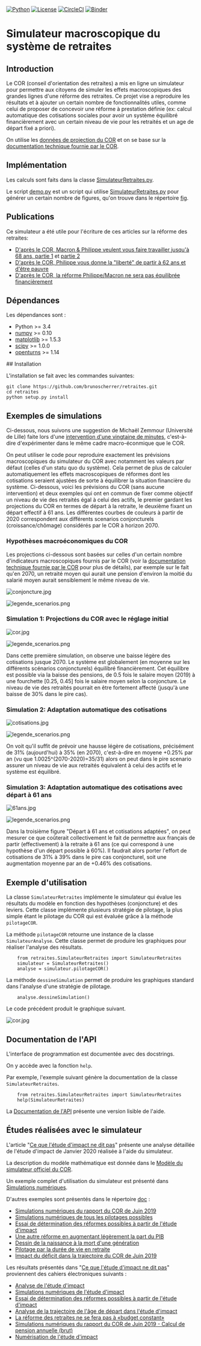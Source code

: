 [![Python](https://img.shields.io/badge/python-3.7-blue.svg)](
    https://python.org)
[![License](https://img.shields.io/github/license/brunoscherrer/retraites)](
    https://opensource.org/licenses/gpl-license)
[![CircleCI](https://circleci.com/gh/mbaudin47/retraites.svg?style=svg)](
    https://circleci.com/gh/mbaudin47/retraites)
[![Binder](https://mybinder.org/badge_logo.svg)](
    https://mybinder.org/v2/gh/brunoscherrer/retraites/master?filepath=index.ipynb)

# Simulateur macroscopique du système de retraites

## Introduction


[données de projection du COR]: https://www.cor-retraites.fr/simulateur/fileProjection.json
[documentation technique fournie par le COR]: https://www.cor-retraites.fr/simulateur/img/pdf/Documentation_technique_vf.pdf
[SimulateurRetraites.py]: https://github.com/brunoscherrer/retraites/blob/master/retraites/SimulateurRetraites.py
[demo.py]: https://github.com/brunoscherrer/retraites/blob/master/demo.py
[fig]: https://github.com/brunoscherrer/retraites/blob/master/fig

Le COR (conseil d'orientation des retraites) a mis en ligne un simulateur pour permettre aux citoyens de simuler les effets macroscopiques des grandes lignes d'une réforme des retraites.
Ce projet vise a reproduire les résultats et à ajouter un certain nombre de fonctionnalités utiles, comme celui de proposer de concevoir une réforme à prestation définie (ex: calcul automatique des cotisations sociales pour avoir un système équilibré financièrement avec un certain niveau de vie pour les retraités et un age de départ fixé a priori).

On utilise les [données de projection du COR] et on se base sur la [documentation technique fournie par le COR].

## Implémentation

Les calculs sont faits dans la classe [SimulateurRetraites.py].

Le script [demo.py] est un script qui utilise [SimulateurRetraites.py] pour générer un certain nombre de figures, qu'on trouve dans le répertoire [fig].

## Publications

[D'après le COR, Macron & Philippe veulent vous faire travailler jusqu'à 68 ans, partie 1]: https://blogs.mediapart.fr/bruno-scherrer/blog/161219/dapres-le-cor-macron-philippe-veulent-vous-faire-travailler-jusqua-68-ans
[D'après le COR, Philippe vous donne la "liberté" de partir à 62 ans et d'être pauvre]: https://blogs.mediapart.fr/bruno-scherrer/blog/201219/dapres-le-cor-philippe-vous-donne-la-liberte-de-partir-62-ans-et-detre-pauvre
[D'après le COR, la réforme Philippe/Macron ne sera pas équilibrée financièrement]: https://blogs.mediapart.fr/bruno-scherrer/blog/030120/dapres-le-cor-la-reforme-philippemacron-ne-sera-pas-equilibree-financierement
[partie 2]: https://blogs.mediapart.fr/bruno-scherrer/blog/181219/dapres-le-cor-macron-philippe-veulent-vous-faire-travailler-jusqua-68-ans-2


Ce simulateur a été utile pour l'écriture de ces articles sur la réforme des retraites:

- [D'après le COR, Macron & Philippe veulent vous faire travailler jusqu'à 68 ans, partie 1] et [partie 2]
- [D'après le COR, Philippe vous donne la "liberté" de partir à 62 ans et d'être pauvre]
- [D'après le COR, la réforme Philippe/Macron ne sera pas équilibrée financièrement]

## Dépendances

Les dépendances sont :

- Python >= 3.4
- [numpy](http://www.numpy.org) >= 0.10
- [matplotlib](https://matplotlib.org) >= 1.5.3
- [scipy](https://www.scipy.org/) >= 1.0.0
- [openturns](https://openturns.github.io/openturns/latest/) >= 1.14

## Installation

L'installation se fait avec les commandes suivantes:

```
git clone https://github.com/brunoscherrer/retraites.git
cd retraites
python setup.py install
```

## Exemples de simulations

[intervention d'une vingtaine de minutes]: https://www.youtube.com/watch?v=f0EZ9KJmeLA&t=346s

Ci-dessous, nous suivons une suggestion de Michaël Zemmour (Université de Lille) faite lors d'une [intervention d'une vingtaine de minutes], c'est-à-dire d'expérimenter dans le même cadre macro-éconmique que le COR. 

On peut utiliser le code pour reproduire exactement les prévisions macroscopiques du simulateur du COR avec notamment les valeurs par défaut (celles d'un statu quo du système).
Cela permet de plus de calculer automatiquement les effets macroscopiques de réformes dont les cotisations seraient ajustées de sorte à équilibrer la situation financière du système. Ci-dessous, voici les prévisions du COR (sans aucune intervention) et deux exemples qui ont en commun de fixer comme objectif un niveau de vie des retraités égal à celui des actifs, le premier gardant les projections du COR en termes de départ à la retraite, le deuxième fixant un départ effectif à 61 ans. Les différentes courbes de couleurs à partir de 2020 correspondent aux différents scenarios conjoncturels (croissance/chômage) considérés par le COR à horizon 2070.

### Hypothèses macroéconomiques du COR

Les projections ci-dessous sont basées sur celles d'un certain nombre d'indicateurs macroscopiques fournis par le COR (voir la [documentation technique fournie par le COR] pour plus de détails), par exemple sur le fait qu'en 2070, un retraité moyen qui aurait une pension d'environ la moitié du salarié moyen aurait sensiblement le même niveau de vie.

![conjoncture.jpg](fig/conjoncture.jpg)

![legende_scenarios.png](fig/legende_scenarios.png)

### Simulation 1: Projections du COR avec le réglage initial

![cor.jpg](fig/cor.jpg)

![legende_scenarios.png](fig/legende_scenarios.png)

Dans cette première simulation, on observe une baisse légère des cotisations jusque 2070. Le système est globalement (en moyenne sur les différents scénarios conjoncturels) équilibré financièrement. Cet équilibre est possible via la baisse des pensions, de 0.5 fois le salaire moyen (2019) à une fourchette [0.25, 0.45] fois le salaire moyen selon la conjoncture. Le niveau de vie des retraités pourrait en être fortement affecté (jusqu'à une baisse de 30% dans le pire cas).

### Simulation 2: Adaptation automatique des cotisations

![cotisations.jpg](fig/cotisations.jpg)

![legende_scenarios.png](fig/legende_scenarios.png)

On voit qu'il suffit de prévoir une hausse légère de cotisations, précisément de 31% (aujourd'hui) à 35% (en 2070), c'est-à-dire en moyene +0.25% par an (vu que 1.0025^(2070-2020)=35/31) alors on peut dans le pire scenario assurer un niveau de vie aux retraités équivalent à celui des actifs et le système est équilibré.

### Simulation 3: Adaptation automatique des cotisations avec départ à 61 ans

![61ans.jpg](fig/61ans.jpg)

![legende_scenarios.png](fig/legende_scenarios.png)

Dans la troisième figure "Départ à 61 ans et cotisations adaptées", on peut mesurer ce que coûterait collectivement le fait de permettre aux français de partir (effectivement) à la retraite à 61 ans (ce qui correspond à une hypothèse d'un départ possible à 60%). Il faudrait alors porter l'effort de cotisations de 31% à 39% dans le pire cas conjoncturel, soit une augmentation moyenne par an de +0.46% des cotisations.

## Exemple d'utilisation

La classe ``SimulateurRetraites`` implémente le simulateur qui évalue les résultats 
du modèle en fonction des hypothèses (conjoncture) et des leviers. 
Cette classe implémente plusieurs stratégie de pilotage, la plus simple étant 
le pilotage du COR qui est évaluée grâce à la méthode ``pilotageCOR``. 
 
La méthode ``pilotageCOR`` retourne une instance de la classe ``SimulateurAnalyse``. 
Cette classe permet de produire les graphiques pour réaliser l'analyse 
des résultats. 

```
    from retraites.SimulateurRetraites import SimulateurRetraites
    simulateur = SimulateurRetraites()
    analyse = simulateur.pilotageCOR()
```

La méthode ``dessineSimulation`` permet de produire les graphiques standard dans l'analyse 
d'une stratégie de pilotage.

```
    analyse.dessineSimulation()
```

Le code précédent produit le graphique suivant.

![cor.jpg](fig/cor.jpg)

## Documentation de l'API

L'interface de programmation est documentée avec des docstrings.

On y accède avec la fonction ``help``.

Par exemple, l'exemple suivant génère la documentation de la classe
``SimulateurRetraites``.

```
    from retraites.SimulateurRetraites import SimulateurRetraites
    help(SimulateurRetraites)
```

[Documentation de l'API]: https://github.com/brunoscherrer/retraites/blob/master/doc/API-doc.ipynb


La [Documentation de l'API] présente une version lisible de l'aide.

## Études réalisées avec le simulateur

[doc]: https://github.com/brunoscherrer/retraites/blob/master/doc
[Simulations numériques]: https://github.com/brunoscherrer/retraites/blob/master/index.ipynb
[Simulations numériques du rapport du COR de Juin 2019]: https://github.com/brunoscherrer/retraites/blob/master/doc/simulation-COR-juin-2019.ipynb
[Modèle du simulateur officiel du COR]: https://github.com/brunoscherrer/retraites/blob/master/doc/Description-du-composant-retraites.ipynb
[Essai de détermination des réformes possibles à partir de l'étude d'impact]: https://github.com/brunoscherrer/retraites/blob/master/doc/reformes.ipynb
[Une autre réforme en augmentant légèrement la part du PIB]: https://github.com/brunoscherrer/retraites/blob/master/doc/reformes2.ipynb
[Ce que l'étude d'impact ne dit pas]: https://github.com/brunoscherrer/retraites/blob/master/doc/Article4/article4-analyse-impact.pdf
[Simulations numériques de tous les pilotages possibles]: https://github.com/brunoscherrer/retraites/blob/master/doc/pilotages-possibles.ipynb
[Dessin de la naissance à la mort d'une génération]: https://github.com/brunoscherrer/retraites/blob/master/doc/Calcule-naissance-retraite-mort.ipynb
[Pilotage par la durée de vie en retraite]: https://github.com/brunoscherrer/retraites/blob/master/doc/pilotage-vie-en-retraite.ipynb
[Impact du déficit dans la trajectoire du COR de Juin 2019]: https://github.com/brunoscherrer/retraites/blob/master/doc/impact-deficit-COR-Juin-2019.ipynb


L'article "[Ce que l'étude d'impact ne dit pas]" présente une analyse détaillée de l'étude d'impact de Janvier 2020 réalisée à l'aide du simulateur.

La description du modèle mathématique est donnée dans le [Modèle du simulateur officiel du COR].

Un exemple complet d'utilisation du simulateur est présenté dans [Simulations numériques].

D'autres exemples sont présentés dans le répertoire [doc] :

- [Simulations numériques du rapport du COR de Juin 2019]
- [Simulations numériques de tous les pilotages possibles]
- [Essai de détermination des réformes possibles à partir de l'étude d'impact]
- [Une autre réforme en augmentant légèrement la part du PIB]
- [Dessin de la naissance à la mort d'une génération]
- [Pilotage par la durée de vie en retraite]
- [Impact du déficit dans la trajectoire du COR de Juin 2019]

[Simulations numériques de l'étude d'impact]: https://github.com/brunoscherrer/retraites/blob/master/doc/EtudeImpact/simulation-Etude-Impact.ipynb
[Essai de détermination des réformes possibles à partir de l'étude d'impact]: https://github.com/brunoscherrer/retraites/blob/master/doc/reforme-Macron-age-vs-pensions.ipynb
[Analyse de la trajectoire de l'âge de départ dans l'étude d'impact]: https://github.com/brunoscherrer/retraites/blob/master/doc/EtudeImpact/simulation-Etude-Impact-analyse-age.ipynb
[La réforme des retraites ne se fera pas à «budget constant»]: https://github.com/brunoscherrer/retraites/blob/master/doc/EtudeImpact/simulation-Etude-Impact-budget.ipynb
[Simulations numériques du rapport du COR de Juin 2019 - Calcul de pension annuelle (brut)]: https://github.com/brunoscherrer/retraites/blob/master/doc/EtudeImpact/CalculePensionAnnuelle/simulation-pension-annuelle.ipynb
[Numérisation de l'étude d'impact]: https://github.com/brunoscherrer/retraites/blob/master/doc/EtudeImpact/DigitalisationEI/Numerisation-Etude-Impact.ipynb
[Analyse de l'étude d'impact]: https://github.com/brunoscherrer/retraites/blob/master/doc/EtudeImpact/analyse-Etude-Impact.ipynb

Les résultats présentés dans "[Ce que l'étude d'impact ne dit pas]" proviennent des cahiers électroniques suivants :

- [Analyse de l'étude d'impact]
- [Simulations numériques de l'étude d'impact]
- [Essai de détermination des réformes possibles à partir de l'étude d'impact]
- [Analyse de la trajectoire de l'âge de départ dans l'étude d'impact]
- [La réforme des retraites ne se fera pas à «budget constant»]
- [Simulations numériques du rapport du COR de Juin 2019 - Calcul de pension annuelle (brut)]
- [Numérisation de l'étude d'impact]

